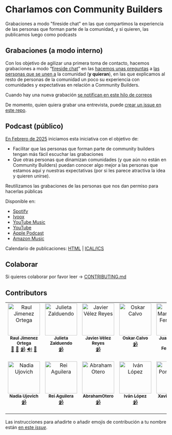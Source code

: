 # Charlamos con Community Builders

Grabaciones a modo "fireside chat" en las que compartimos la experiencia de las personas que forman parte de la comunidad, y si quieren, las publicamos luego como podcasts

## Grabaciones (a modo interno)

Con los objetivo de agilizar una primera toma de contacto, hacemos grabaciones a modo “[fireside chat](https://docs.google.com/presentation/d/1PD9rEqv1Gtyjc8BLMEJj8-9GYkPUAq_FAxoEnK5BJjM/edit#slide=id.g2f13e987946_0_1091)” en las [hacemos unas preguntas](https://docs.google.com/document/d/1Owqsk_bkLD_sKQftIt5UnfdrdMIxX470zyS24wD3m1c/edit) a [las personas que se unen a](https://docs.google.com/presentation/d/1ResYtqrRDQIEJwsloYyW5NH1FRQJIwSqAJeuplY3bno/edit#slide=id.g2e29525fa3a_0_136) la comunidad (**y quieran**), en las que explicamos al resto de personas de la comunidad un poco su experiencia con comunidades y expectativas en relación a Community Builders.

Cuando hay una nueva grabación [se notifican en este hilo de correos](https://groups.google.com/g/community-builders-es/c/2AC8dMKNF00/m/oS9v5TfCAAAJ)

De momento, quien quiera grabar una entrevista, puede [crear un issue en este repo](https://github.com/ComBuildersES/charlamos-con-community-builders/issues?q=sort%3Aupdated-desc+is%3Aissue+is%3Aopen).

## Podcast (público)

[En Febrero de 2025](https://groups.google.com/g/community-builders-es/c/T3pU9Syints) iniciamos esta iniciativa con el objetivo de:
* Facilitar que las personas que forman parte de community builders tengan más fácil escuchar las grabaciones
* Que otras personas que dinamizan comunidades (y que aún no están en Community Builders) puedan conocer algo mejor a las personas que estamos aquí y nuestras expectativas (por si les parece atractiva la idea y quieren unirse).

Reutilizamos las grabaciones de las personas que nos dan permiso para hacerlas públicas

Disponible en: 
* [Spotify](https://open.spotify.com/show/39Y4g82vPBPP0lsStqJiby?si=q5hSZK0sTkude1orlQTLiw&nd=1&dlsi=cede339d188c481b)
* [Ivoox](https://www.ivoox.com/podcast-charlamos-community-builders_sq_f12524565_1.html)
* [YouTube Music](https://music.youtube.com/playlist?list=PLmBMB-ENmVN239WvtkEE2rXOGnz4HOuGs)
* [YouTube](https://www.youtube.com/playlist?list=PLmBMB-ENmVN239WvtkEE2rXOGnz4HOuGs)
* [Apple Podcast](https://podcasts.apple.com/us/podcast/charlamos-con-community-builders/id1796801311)
* [Amazon Music](https://music.amazon.com/podcasts/e06008c0-5c0a-4325-b7fa-81feae2f4b09/charlamos-con-community-builders)

Calendario de publicaciones: [HTML](https://calendar.google.com/calendar/embed?src=6d4c329fa3e62584964d720479a53708e0e84144eeed1360636e0d2765e9610b%40group.calendar.google.com&ctz=Europe%2FMadrid) | [ICAL/ICS](https://calendar.google.com/calendar/ical/6d4c329fa3e62584964d720479a53708e0e84144eeed1360636e0d2765e9610b%40group.calendar.google.com/public/basic.ics)

## Colaborar

Si quieres colaborar por favor leer -> [CONTRIBUTING.md](CONTRIBUTING.md])

## Contributors

<!-- ALL-CONTRIBUTORS-LIST:START - Do not remove or modify this section -->
<!-- prettier-ignore-start -->
<!-- markdownlint-disable -->
<table>
  <tbody>
    <tr>
      <td align="center" valign="top" width="14.28%"><a href="https://www.rauljimenez.info"><img src="https://avatars.githubusercontent.com/u/826965?v=4?s=100" width="100px;" alt="Raul Jimenez Ortega"/><br /><sub><b>Raul Jimenez Ortega</b></sub></a><br /><a href="#projectManagement-hhkaos" title="Project Management">📆</a> <a href="#promotion-hhkaos" title="Promotion">📣</a> <a href="#video-hhkaos" title="Videos">📹</a> <a href="#audio-hhkaos" title="Audio">🔊</a> <a href="#ideas-hhkaos" title="Ideas, Planning, & Feedback">🤔</a></td>
      <td align="center" valign="top" width="14.28%"><a href="https://www.mytechplan.com/"><img src="https://avatars.githubusercontent.com/u/98886279?v=4?s=100" width="100px;" alt="Julieta Zalduendo"/><br /><sub><b>Julieta Zalduendo</b></sub></a><br /><a href="#video-julietazalduendo" title="Videos">📹</a></td>
      <td align="center" valign="top" width="14.28%"><a href="http://javiervelezreyes.com"><img src="https://avatars.githubusercontent.com/u/6446073?v=4?s=100" width="100px;" alt="Javier Vélez Reyes"/><br /><sub><b>Javier Vélez Reyes</b></sub></a><br /><a href="#video-javiervelezreyes" title="Videos">📹</a></td>
      <td align="center" valign="top" width="14.28%"><a href="https://github.com/oskarcalvo"><img src="https://avatars.githubusercontent.com/u/85880?v=4?s=100" width="100px;" alt="Oskar Calvo"/><br /><sub><b>Oskar Calvo</b></sub></a><br /><a href="#video-oskarcalvo" title="Videos">📹</a></td>
      <td align="center" valign="top" width="14.28%"><a href="https://linktr.ee/neovasili"><img src="https://avatars.githubusercontent.com/u/6529592?v=4?s=100" width="100px;" alt="Juan Manuel Ruiz Fernández"/><br /><sub><b>Juan Manuel Ruiz Fernández</b></sub></a><br /><a href="#video-neovasili" title="Videos">📹</a></td>
      <td align="center" valign="top" width="14.28%"><a href="http://anabuigues.com"><img src="https://avatars.githubusercontent.com/u/592441?v=4?s=100" width="100px;" alt="Ana Buigues"/><br /><sub><b>Ana Buigues</b></sub></a><br /><a href="#video-anabuigues" title="Videos">📹</a></td>
      <td align="center" valign="top" width="14.28%"><a href="https://yisus82.github.io/"><img src="https://avatars.githubusercontent.com/u/7774855?v=4?s=100" width="100px;" alt="Jesús Ángel Pérez-Roca Fernández"/><br /><sub><b>Jesús Ángel Pérez-Roca Fernández</b></sub></a><br /><a href="#video-yisus82" title="Videos">📹</a> <a href="#promotion-yisus82" title="Promotion">📣</a></td>
    </tr>
    <tr>
      <td align="center" valign="top" width="14.28%"><a href="https://www.linkedin.com/in/nadiaujovich/"><img src="https://avatars.githubusercontent.com/u/48018975?v=4?s=100" width="100px;" alt="Nadia Ujovich"/><br /><sub><b>Nadia Ujovich</b></sub></a><br /><a href="#video-nujovich" title="Videos">📹</a></td>
      <td align="center" valign="top" width="14.28%"><a href="http://reiaguilera.com"><img src="https://avatars.githubusercontent.com/u/186906?v=4?s=100" width="100px;" alt="Rei Aguilera"/><br /><sub><b>Rei Aguilera</b></sub></a><br /><a href="#video-reiaguilera" title="Videos">📹</a></td>
      <td align="center" valign="top" width="14.28%"><a href="https://github.com/AbrahamOtero"><img src="https://avatars.githubusercontent.com/u/5107030?v=4?s=100" width="100px;" alt="AbrahamOtero"/><br /><sub><b>AbrahamOtero</b></sub></a><br /><a href="#video-AbrahamOtero" title="Videos">📹</a></td>
      <td align="center" valign="top" width="14.28%"><a href="https://github.com/ilopmar"><img src="https://avatars.githubusercontent.com/u/559192?v=4?s=100" width="100px;" alt="Iván López"/><br /><sub><b>Iván López</b></sub></a><br /><a href="#video-ilopmar" title="Videos">📹</a></td>
      <td align="center" valign="top" width="14.28%"><a href="https://xavidop.me/"><img src="https://avatars.githubusercontent.com/u/4416096?v=4?s=100" width="100px;" alt="Xavier Portilla Edo"/><br /><sub><b>Xavier Portilla Edo</b></sub></a><br /><a href="#video-xavidop" title="Videos">📹</a></td>
    </tr>
  </tbody>
</table>

<!-- markdownlint-restore -->
<!-- prettier-ignore-end -->

<!-- ALL-CONTRIBUTORS-LIST:END -->

Las instrucciones para añadirte o añadir emojis de contribución a tu nombre están [en este *issue*](https://github.com/ComBuildersES/charlamos-con-community-builders/issues/8). 

